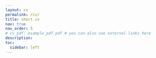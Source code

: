 ```yaml
---
layout: cv
permalink: /cv/
title: short cv
nav: true
nav_order: 5
# cv_pdf: example_pdf.pdf # you can also use external links here
description: 
toc:
  sidebar: left
---
```

